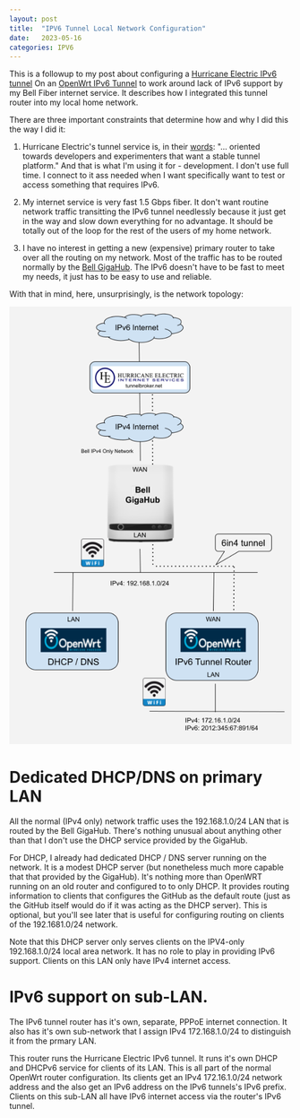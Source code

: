 ```yaml
---
layout: post
title:  "IPV6 Tunnel Local Network Configuration"
date:   2023-05-16
categories: IPV6
---
```


This is a followup to my post about configuring a [Hurricane Electric
IPv6 tunnel](https://tunnelbroker.net/) On an [OpenWrt IPv6
Tunnel](./ipv6-tunnel-on-bell-fibre.html) to work around lack of IPv6
support by my Bell Fiber internet service. It describes how I
integrated this tunnel router into my local home network.

There are three important constraints that determine how and why I did this the way I did it:

1. Hurricane Electric's tunnel service is, in their
[words](https://tunnelbroker.net): "... oriented towards developers
and experimenters that want a stable tunnel platform." And that is
what I'm using it for - development. I don't use full time. I connect
to it ass needed when I want specifically want to test or access
something that requires IPv6.

2. My internet service is very fast 1.5 Gbps fiber. It don't want
routine network traffic transitting the IPv6 tunnel needlessly because
it just get in the way and slow down everything for no advantage. It
should be totally out of the loop for the rest of the users of my home
network.

3. I have no interest in getting a new (expensive) primary router to
take over all the routing on my network. Most of the traffic has to be
routed normally by the [Bell
GigaHub](https://support.bell.ca/internet/products/home-hub-4000-modem). The
IPv6 doesn't have to be fast to meet my needs, it just has to be easy
to use and reliable.

With that in mind, here, unsurprisingly, is the network topology:

![Local network topology](/assets/images/2023/2023-05-21-ipv6-tunnel-network/localNetworkTopology.png)

# Dedicated DHCP/DNS on primary LAN 

All the normal (IPv4 only) network traffic uses the 192.168.1.0/24 LAN
that is routed by the Bell GigaHub.  There's nothing unusual about
anything other than that I don't use the DHCP service provided by the
GigaHub.

For DHCP, I already had dedicated DHCP / DNS server running on the
network. It is a modest DHCP server (but nonetheless much more capable
that that provided by the GigaHub). It's nothing more than OpenWRT
running on an old router and configured to to only DHCP. It provides
routing information to clients that configures the GitHub as the
default route (just as the GitHub itself would do if it was acting as
the DHCP server). This is optional, but you'll see later that is
useful for configuring routing on clients of the 192.1681.0/24
network.

Note that this DHCP server only serves clients on the IPV4-only
192.168.1.0/24 local area network. It has no role to play in providing
IPv6 support. Clients on this LAN only have IPv4 internet access.

# IPv6 support on sub-LAN.

The IPv6 tunnel router has it's own, separate, PPPoE internet
connection. It also has it's own sub-network that I assign IPv4
172.168.1.0/24 to distinguish it from the prmary LAN.

This router runs the Hurricane Electric IPv6 tunnel. It runs it's own
DHCP and DHCPv6 service for clients of its LAN. This is all part of
the normal OpenWrt router configuration. Its clients get an IPv4
172.16.1.0/24 network address and the also get an IPv6 address on the
IPv6 tunnels's IPv6 prefix. Clients on this sub-LAN all have IPv6
internet access via the router's IPv6 tunnel.


